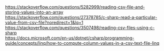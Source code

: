 https://stackoverflow.com/questions/5282999/reading-csv-file-and-storing-values-into-an-array <br />
https://stackoverflow.com/questions/27378785/c-sharp-read-a-particular-value-from-csv-file?noredirect=1&lq=1 <br />
https://stackoverflow.com/questions/3507498/reading-csv-files-using-c-sharp <br />
https://docs.microsoft.com/en-us/dotnet/csharp/programming-guide/concepts/linq/how-to-compute-column-values-in-a-csv-text-file-linq<br />
